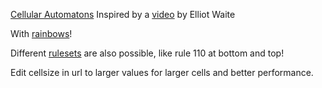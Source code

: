 [Cellular Automatons](https://qon.github.io/mixed-cellular-automatons/ca.html)
Inspired by a [video](https://www.youtube.com/watch?v=IK7nBOLYzdE) by Elliot Waite

With [rainbows](https://qon.github.io/mixed-cellular-automatons/ca.html#eyJjb2xvcnMiOlt7InQiOi0xLCJjIjpbMjU1LDI1NSwyNTVdfSx7InQiOjE1LCJjIjpbMjU1LDAsMjU1XX0seyJ0IjozMCwiYyI6WzAsMCwyNTVdfSx7InQiOjQ1LCJjIjpbMCwyNTUsMjU1XX0seyJ0Ijo2MCwiYyI6WzAsMjU1LDBdfSx7InQiOjEwMCwiYyI6WzI1NSwyNTUsMF19LHsidCI6NDgwLCJjIjpbMjU1LDAsMF19LHsidCI6bnVsbCwiYyI6WzAsMCwwXX1dLCJjZWxsc2l6ZSI6NH0=)!

Different [rulesets](https://qon.github.io/mixed-cellular-automatons/ca.html#eyUyMmNvbG9ycyUyMjolNUJ7JTIydCUyMjotMSwlMjJjJTIyOiU1QjI1NSwyNTUsMjU1JTVEfSx7JTIydCUyMjoxNSwlMjJjJTIyOiU1QjI1NSwwLDI1NSU1RH0seyUyMnQlMjI6MzAsJTIyYyUyMjolNUIwLDAsMjU1JTVEfSx7JTIydCUyMjo0NSwlMjJjJTIyOiU1QjAsMjU1LDI1NSU1RH0seyUyMnQlMjI6NjAsJTIyYyUyMjolNUIwLDI1NSwwJTVEfSx7JTIydCUyMjoxMDAsJTIyYyUyMjolNUIyNTUsMjU1LDAlNUR9LHslMjJ0JTIyOjQ4MCwlMjJjJTIyOiU1QjI1NSwwLDAlNUR9LHslMjJ0JTIyOm51bGwsJTIyYyUyMjolNUIwLDAsMCU1RH0lNUQsInRvcHJ1bGUiOjExMCwiYm90dG9tcnVsZSI6MTEwLCUyMmNlbGxzaXplJTIyOjR9)
 are also possible, like rule 110 at bottom and top!

Edit cellsize in url to larger values for larger cells and better performance.
